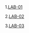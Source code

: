 1.[LAB-01](https://github.com/DharavathSuman/2203A51135___DAA/blob/main/DAA_LAB_001_(Array_Problems).ipynb)

2.[LAB-02](https://github.com/DharavathSuman/2203A51135___DAA/blob/main/LAB_002.ipynb)

3.[LAB-03](https://github.com/DharavathSuman/2203A51135___DAA/blob/main/LAB_003.ipynb)
